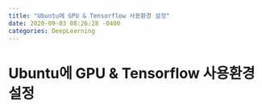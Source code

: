 ```yaml
---
title: "Ubuntu에 GPU & Tensorflow 사용환경 설정"
date: 2020-09-03 08:26:28 -0400
categories: DeepLearning
---
```

# Ubuntu에 GPU & Tensorflow 사용환경 설정
